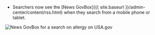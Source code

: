 * Searchers now see the [News GovBox]({{ site.baseurl }}/admin-center/content/rss.html) when they search from a mobile phone or tablet.

![News GovBox for a search on allergy on USA.gov](https://d3qcdigd1fhos0.cloudfront.net/blog/img/feature-2014-04-01-news-govbox.png "News GovBox for a search on allergy on USA.gov")